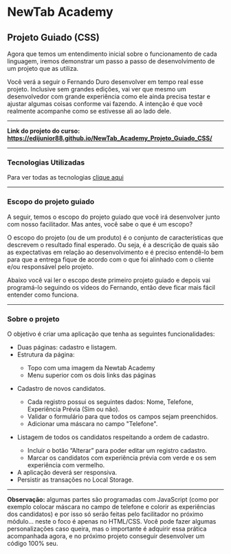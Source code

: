 <h1>NewTab Academy</h1>
<h2>Projeto Guiado (CSS)</h2>

<p>Agora que temos um entendimento inicial sobre o funcionamento de cada linguagem, iremos demonstrar um passo a passo de desenvolvimento de um projeto que as utiliza. </p>

<p>Você verá a seguir o Fernando Duro desenvolver em tempo real esse projeto. Inclusive sem grandes edições, vai ver que mesmo um desenvolvedor com grande experiência como ele ainda precisa testar e ajustar algumas coisas conforme vai fazendo. A intenção é que você realmente acompanhe como se estivesse ali ao lado dele.</p>

<hr>

<strong>Link do projeto do curso: <a href="https://edijunior88.github.io/NewTab_Academy_Projeto_Guiado_CSS/" target="_blank">https://edijunior88.github.io/NewTab_Academy_Projeto_Guiado_CSS/</a></strong>

<hr>

<h3>Tecnologias Utilizadas</h3>

Para ver todas as tecnologias [clique aqui](/techstack.md)

<hr>

<h3>Escopo do projeto guiado</h3>

<p>A seguir, temos o escopo do projeto guiado que você irá desenvolver junto com nosso facilitador. Mas antes, você sabe o que é um escopo?</p>

<p>O escopo do projeto (ou de um produto) é o conjunto de características que descrevem o resultado final esperado. Ou seja, é a descrição de quais são as expectativas em relação ao desenvolvimento e é preciso entendê-lo bem para que a entrega fique de acordo com o que foi alinhado com o cliente e/ou responsável pelo projeto.</p>

<p>Abaixo você vai ler o escopo deste primeiro projeto guiado e depois vai programá-lo seguindo os vídeos do Fernando, então deve ficar mais fácil entender como funciona.</p>

<hr>

<h3>Sobre o projeto</h3>

<p>O objetivo é criar uma aplicação que tenha as seguintes funcionalidades:</p>

<ul>
  <li>Duas páginas: cadastro e listagem.</li>
  <li>Estrutura da página:</li>
  
  <ul>
    <li>Topo com uma imagem da Newtab Academy</li>
    <li>Menu superior com os dois links das páginas</li>
  </ul>
</ul>

<ul>
  <li>Cadastro de novos candidatos.</li>
  
  <ul>
    <li>Cada registro possui os seguintes dados: Nome, Telefone, Experiência Prévia (Sim ou não).</li>
    <li>Validar o formulário para que todos os campos sejam preenchidos.</li>
    <li>Adicionar uma máscara no campo "Telefone".</li>
  </ul>
</ul>

<ul>
  <li>Listagem de todos os candidatos respeitando a ordem de cadastro.</li>
  
  <ul>
    <li>Incluir o botão “Alterar” para poder editar um registro cadastro.</li>
    <li>Marcar os candidatos com experiência prévia com verde e os sem experiência com vermelho.</li>
  </ul>

  <li>A aplicação deverá ser responsiva.</li>
  <li>Persistir as transações no Local Storage.</li>
</ul>

<hr>

<strong>Observação:</strong> algumas partes são programadas com JavaScript (como por exemplo colocar máscara no campo de telefone e colorir as experiências dos candidatos) e por isso só serão feitas pelo facilitador no próximo módulo… neste o foco é apenas no HTML/CSS. Você pode fazer algumas personalizações caso queira, mas o importante é adquirir essa prática acompanhada agora, e no próximo projeto conseguir desenvolver um código 100% seu.
